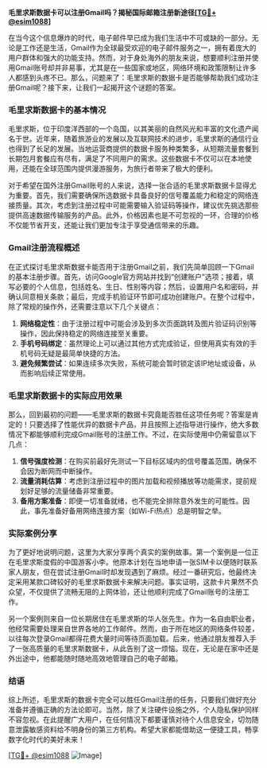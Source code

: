 **毛里求斯数据卡可以注册Gmail吗？揭秘国际邮箱注册新途径[[TG💪+ @esim1088](https://t.me/s/esim1088)]**

在当今这个信息爆炸的时代，电子邮件早已成为我们生活中不可或缺的一部分。无论是工作还是生活，Gmail作为全球最受欢迎的电子邮件服务之一，拥有着庞大的用户群体和强大的功能支持。然而，对于身处海外的朋友来说，想要顺利注册并使用Gmail账号却并非易事，尤其是在一些国家或地区，网络环境和政策限制让许多人都感到头疼不已。那么，问题来了：毛里求斯的数据卡是否能够帮助我们成功注册Gmail呢？接下来，让我们一起揭开这个谜题的答案。

### 毛里求斯数据卡的基本情况

毛里求斯，位于印度洋西部的一个岛国，以其美丽的自然风光和丰富的文化遗产闻名于世。近年来，随着旅游业的发展以及互联网技术的进步，毛里求斯的通信行业也得到了长足的发展。当地运营商提供的数据卡服务种类繁多，从短期流量套餐到长期包月套餐应有尽有，满足了不同用户的需求。这些数据卡不仅可以在本地使用，还能在全球范围内提供漫游服务，为旅行者带来了极大的便利。

对于希望在国外注册Gmail账号的人来说，选择一张合适的毛里求斯数据卡显得尤为重要。首先，我们需要确保所选数据卡具备良好的信号覆盖能力和稳定的网络连接质量。其次，考虑到注册过程中可能需要输入验证码等操作，建议优先挑选那些提供高速数据传输服务的产品。此外，价格因素也是不可忽视的一环，合理的价格不仅能节省开支，还能让我们更加专注于享受通信带来的乐趣。

### Gmail注册流程概述

在正式探讨毛里求斯数据卡能否用于注册Gmail之前，我们先简单回顾一下Gmail的基本注册步骤。首先，访问Google官方网站并找到“创建账户”选项；接着，填写必要的个人信息，包括姓名、生日、性别等内容；然后，设置用户名和密码，并确认同意相关条款；最后，完成手机验证环节即可成功创建账户。在整个过程中，除了常规的操作外，还需要注意以下几个关键点：

1. **网络稳定性**：由于注册过程中可能会涉及到多次页面跳转及图片验证码识别等操作，因此保持稳定的网络连接至关重要。
2. **手机号码绑定**：虽然理论上可以通过其他方式完成验证，但使用真实有效的手机号码无疑是最简单快捷的方法。
3. **避免频繁尝试**：如果连续多次失败，系统可能会暂时锁定该IP地址或设备，从而影响后续正常使用。

### 毛里求斯数据卡的实际应用效果

那么，回到最初的问题——毛里求斯的数据卡究竟能否胜任这项任务呢？答案是肯定的！只要选择了性能优异的数据卡产品，并且按照上述指导进行操作，绝大多数情况下都能够顺利完成Gmail账号的注册工作。不过，在实际使用中仍需留意以下几点：

1. **信号强度检测**：在购买前最好先测试一下目标区域内的信号覆盖范围，确保不会因为断网而中断操作。
2. **流量消耗估算**：考虑到注册过程中的图片加载和视频播放等功能需求，提前规划好足够的流量储备非常重要。
3. **备用方案准备**：即便一切准备就绪，也不能完全排除意外发生的可能性。因此，事先准备好备用网络连接方案（如Wi-Fi热点）总是明智之举。

### 实际案例分享

为了更好地说明问题，这里为大家分享两个真实的案例故事。第一个案例是一位正在毛里求斯度假的中国游客小李。他原本计划在当地申请一张SIM卡以便随时联系家人朋友，但在尝试注册Gmail时却发现遇到了麻烦。经过一番研究后，他最终决定采用某款口碑较好的毛里求斯数据卡来解决问题。事实证明，这款卡片果然不负众望，不仅提供了流畅无阻的上网体验，还让他顺利完成了Gmail账号的注册工作。

另一个案例则来自一位长期居住在毛里求斯的华人张先生。作为一名自由职业者，他经常需要处理来自世界各地的工作邮件。然而，由于所在地区的网络条件较差，以往每次登录Gmail都得花费大量时间等待页面加载。后来，他通过朋友推荐入手了一张高质量的毛里求斯数据卡，从此告别了这一烦恼。现在，无论是在家中还是外出途中，他都能随时随地高效地管理自己的电子邮箱。

### 结语

综上所述，毛里求斯的数据卡完全可以胜任Gmail注册的任务，只要我们做好充分准备并遵循正确的方法论即可。当然，除了关注硬件设施之外，个人隐私保护同样不容忽视。在此提醒广大用户，在任何情况下都要谨慎对待个人信息安全，切勿随意泄露敏感资料给不明身份的第三方机构。希望大家都能借助这一便捷工具，畅享数字化时代的美好未来！

[[TG💪+ @esim1088](https://t.me/s/esim1088) ![Image](https://i.postimg.cc/4NQfJmqS/Snipaste-2025-05-13-00-14-12.png)]